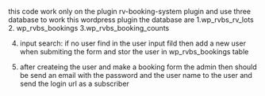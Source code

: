this code work only on the plugin rv-booking-system plugin and use three database to work this wordpress plugin the database are 
1.wp_rvbs_rv_lots
2. wp_rvbs_bookings
3.wp_rvbs_booking_counts


4. input search: if no user find in the user input fild then add a new user when submiting the form and stor the user in wp_rvbs_bookings table 

5. after createing the user and make a booking form the admin then should be send an email with the password and the user name to the user and send the login url as a subscriber 